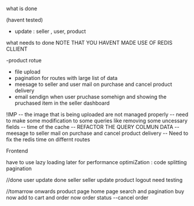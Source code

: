 what is done

(havent tested)

- update : seller , user, product

what needs to done
NOTE THAT YOU HAVENT MADE USE OF REDIS CLLIENT

-product rotue

- file upload
- pagination for routes with large list of data
- meesage to seller and user mail on purchase and cancel product delivery
- email sendign when user pruchase somehign and showing the pruchased item in the seller dashboard

!IMP
-- the image that is being uploaded are not managed properly
-- need to make some modification to some queries like removing some uncessary fields
-- time of the cache
-- REFACTOR THE QUERY COLMUN DATA
-- meesage to seller mail on purchase and cancel product delivery
-- Need to fix the redis time on differnt routes

Frontend

have to use lazy loading later for performance optimiZation : code splitting
pagination

//done
user update done
seller
seller update
product
logout need testing

//tomarrow onwards
product page
home page
search and pagination
buy now
add to cart and order now
order status
--cancel order
